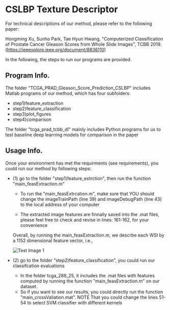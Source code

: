 # CSLBP Texture Descriptor

For technical descriptions of our method, please refer to the following paper: 

Hongming Xu, Sunho Park, Tae Hyun Hwang, "Computerized Classification of Prostate Cancer Gleason Scores from Whole Slide Images", TCBB 2019. (https://ieeexplore.ieee.org/document/8836110)

In the following, the steps to run our programs are provided. 

## Program Info.
The folder "TCGA_PRAD_Gleason_Score_Prediction_CSLBP" includes Matlab programs of our method, which has four subfolders:

- step1)feature_extraction
- step2)feature_classification
- step3)plot_figures
- step4)comparison

The folder "tcga_prad_tcbb_dl" mainly includes Python programs for us to test baseline deep learning models for comparison in the paper

## Usage Info.
Once your environment has met the requirments (see requirements), you could run our method by following steps:

- (1) go to the folder "step1)feature_extrction", then run the function "main_feasExtraction.m"

  - To run the "main_feasExtrcation.m", make sure that YOU should change the imageTrainPath (line 39) and imageDebugPath (line 43) to the local address of your computer
  
  - The extracted image features are finnally saved into the .mat files, please feel free to check and revise in lines: 161-162, for your convenience
  
  Overall, by running the main_feasExtraction.m, we descrbe each WSI by a 1152 dimensional feature vector, i.e.,
  
  ![Test Image 1](https://github.com/hwanglab/tcga-prad-cslbp/blob/master/misc_figs/step1.jpg.jpeg)
  
- (2) go to the folder "step2)feature_classification", you could run our classifcation evaluations

  - In the folder tcga_288_25, it includes the .mat files with features computed by running the function "main_feasExtraction.m" on our dataset. 
  - So if you want to see our results, you could directly run the function "main_crossValiation.mat". NOTE That you could change the lines 51-54 to select SVM classifier with different kernels
  
